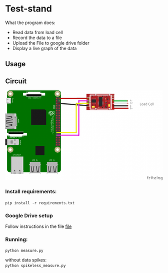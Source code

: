 # Test-stand

What the program does:
- Read data from load cell
- Record the data to a file
- Upload the File to google drive folder
- Display a live graph of the data

## Usage

## Circuit
![Circuit image](https://github.com/nakujaproject/thrust-analysis/blob/main/test-stand/circuit.png)

### Install requirements:
`pip install -r requirements.txt`

### Google Drive setup
Follow instructions in the file [file](https://d35mpxyw7m7k7g.cloudfront.net/bigdata_1/Get+Authentication+for+Google+Service+API+.pdf)

### Running:
`python measure.py`

without data spikes:\
`python spikeless_measure.py`
